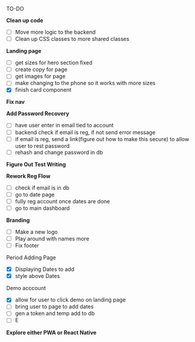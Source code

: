 TO-DO

**Clean up code**

- [ ] Move more logic to the backend
- [ ] Clean up CSS classes to more shared classes

**Landing page**

- [ ] get sizes for hero section fixed
- [ ] create copy for page
- [ ] get images for page
- [ ] make changing to the phone so it works with more sizes
- [X] finish card component

**Fix nav**

**Add Password Recovery**

- [ ] have user enter in email tied to account
- [ ] backend check if email is reg, if not send error message
- [ ] if email is reg, send a link(figure out how to make this secure) to allow user to rest password
- [ ] rehash and change password in db

**Figure Out Test Writing**

**Rework Reg Flow**

- [ ] check if email is in db
- [ ] go to date page
- [ ] fully reg account once dates are done
- [ ] go to main dashboard

**Branding**

- [ ] Make a new logo
- [ ] Play around with names more
- [ ] Fix footer

Period Adding Page

- [X] Displaying Dates to add
- [X] style above Dates

Demo acccount

- [X] allow for user to click demo on landing page
- [ ] bring user to page to add dates
- [ ] gen a token and temp add to db
- [ ] E

**Explore either PWA or React Native**
